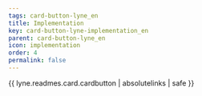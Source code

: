 ```yaml
---
tags: card-button-lyne_en
title: Implementation
key: card-button-lyne-implementation_en
parent: card-button-lyne_en
icon: implementation
order: 4
permalink: false  
---
```

{{ lyne.readmes.card.cardbutton | absolutelinks | safe }}



